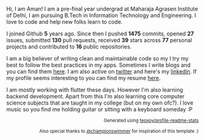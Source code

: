Hi, I am Aman! I am a pre-final year undergrad at Maharaja Agrasen Institute of Delhi, I am pursuing B.Tech in Information Technology and Engineering. I love to code and help new folks learn to code.

I joined Github **5** years ago. Since then I pushed **1475** commits, opened **27** issues, submitted **130** pull requests, received **39** stars across **77** personal projects and contributed to **16** public repositories.

I am a big believer of writing clean and maintainable code so my I try my best to follow the best practices in my apps. Sometimes I write blogs and you can find them [here](https://thisisamank.me). I am also active on [twitter](https://twitter.com/thisisaman01) and here's my [linkedin](https://linkedin.com/in/thisisamank). If my profile seems interesting to you can find my resume [here](https://drive.google.com/file/d/1GvwfkJ4UgMyIPdlRtXqkQ8HLf1dD0BBP/view?usp=sharing).

I am mostly working with flutter these days. However I'm also learning backend development. Apart from this I'm also learning core computer science subjects that are taught in my college (but on my own ofc?). I love music so you find me holding guitar or sitting with a keyboard someday :P

<div align="right">
  <p><sub>Generated using <a href="https://github.com/marketplace/actions/profile-readme-stats">teoxoy/profile-readme-stats</a></sub></p>
  <p><sub>Also special thanks to <a href="https://github.com/championswimmer">@championswimmer</a> for inspiration of this template :)</sub></p>
 </div>


